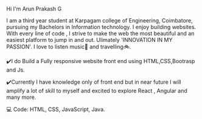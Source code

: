 Hi I'm Arun Prakash G

I am a third year student at Karpagam college of Engineering, Coimbatore, pursuing my Bachelors in Information technology.
I enjoy building websites. With every line of code , I strive to make the web the most beautiful and an easiest platform to jump 
in and out. Ulimately 'INNOVATION IN MY PASSION'.
I love to listen music🎵 and travelling🚲. 

✔️I do Build a Fully responsive website front end using HTML,CSS,Bootrasp and Js.

✔️Currently I have knowledge only of front end but in near future I will amplify a lot of skill to myself and excited to explore React , Angular and many more.



💻 Code: HTML, CSS, JavaScript, Java.
